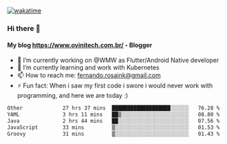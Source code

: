 [![wakatime](https://wakatime.com/badge/user/d5892087-17e6-46ab-8384-91a71a9b88d8.svg)](https://wakatime.com/@d5892087-17e6-46ab-8384-91a71a9b88d8)
### Hi there 👋

#### My blog https://www.ovinitech.com.br/ - Blogger

- 🔭 I’m currently working on @WMW as Flutter/Android Native developer
- 🌱 I’m currently learning and work with Kubernetes
- 📫 How to reach me: fernando.rosaink@gmail.com 
- ⚡ Fun fact: When i saw my first code i swore i would never work with programming, and here we are today :)

<!--START_SECTION:waka-->

```txt
Other             27 hrs 37 mins  ███████████████████░░░░░░   76.28 %
YAML              3 hrs 11 mins   ██▒░░░░░░░░░░░░░░░░░░░░░░   08.80 %
Java              2 hrs 44 mins   ██░░░░░░░░░░░░░░░░░░░░░░░   07.56 %
JavaScript        33 mins         ▒░░░░░░░░░░░░░░░░░░░░░░░░   01.53 %
Groovy            31 mins         ▒░░░░░░░░░░░░░░░░░░░░░░░░   01.43 %
```

<!--END_SECTION:waka-->
